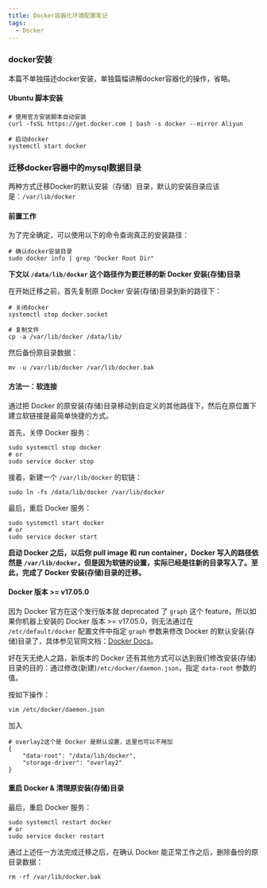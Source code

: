 ```yaml
---
title: Docker容器化环境配置笔记
tags:
  - Docker
---
```




### docker安装

本篇不单独描述docker安装，单独篇幅讲解docker容器化的操作，省略。

#### Ubuntu 脚本安装

```
# 使用官方安装脚本自动安装
curl -fsSL https://get.docker.com | bash -s docker --mirror Aliyun

# 启动docker
systemctl start docker

```



### 迁移docker容器中的mysql数据目录

两种方式迁移Docker的默认安装（存储）目录，默认的安装目录应该是：`/var/lib/docker`

#### 前置工作

为了完全确定，可以使用以下的命令查询真正的安装路径：

```
# 确认docker安装目录
sudo docker info | grep "Docker Root Dir"
```

**下文以 `/data/lib/docker` 这个路径作为要迁移的新 Docker 安装(存储)目录**

在开始迁移之前，首先复制原 Docker 安装(存储)目录到新的路径下：

```
# 关闭docker
systemctl stop docker.socket

# 复制文件
cp -a /var/lib/docker /data/lib/
```

然后备份原目录数据：

```
mv -u /var/lib/docker /var/lib/docker.bak
```



#### 方法一：软连接

通过把 Docker 的原安装(存储)目录移动到自定义的其他路径下，然后在原位置下建立软链接是最简单快捷的方式。

首先，关停 Docker 服务：

```
sudo systemctl stop docker
# or
sudo service docker stop
```

接着，新建一个 `/var/lib/docker` 的软链：

```
sudo ln -fs /data/lib/docker /var/lib/docker
```

最后，重启 Docker 服务：

```
sudo systemctl start docker
# or
sudo service docker start
```

**启动 Docker 之后，以后你 pull image 和 run container，Docker 写入的路径依然是 `/var/lib/docker`，但是因为软链的设置，实际已经是往新的目录写入了。至此，完成了 Docker 安装(存储)目录的迁移。**



#### Docker 版本 >= v17.05.0

因为 Docker 官方在这个发行版本就 deprecated 了 `graph` 这个 feature，所以如果你机器上安装的 Docker 版本 >= v17.05.0，则无法通过在 `/etc/default/docker` 配置文件中指定 `graph` 参数来修改 Docker 的默认安装(存储)目录了，具体参见官网文档：[Docker Docs](https://link.ld246.com/forward?goto=https%3A%2F%2Fdocs.docker.com%2Fengine%2Fdeprecated%2F%23-g-and---graph-flags-on-dockerd)。

好在天无绝人之路，新版本的 Docker 还有其他方式可以达到我们修改安装(存储)目录的目的：通过修改(新建)`/etc/docker/daemon.json`，指定 `data-root` 参数的值。

按如下操作：

```
vim /etc/docker/daemon.json
```

加入

```
# overlay2这个是 Docker 是默认设置，这里也可以不用加
{
    "data-root": "/data/lib/docker",
    "storage-driver": "overlay2" 
}
```

#### 重启 Docker & 清理原安装(存储)目录

最后，重启 Docker 服务：

```
sudo systemctl restart docker
# or
sudo service docker restart
```

通过上述任一方法完成迁移之后，在确认 Docker 能正常工作之后，删除备份的原目录数据：

```
rm -rf /var/lib/docker.bak
```
